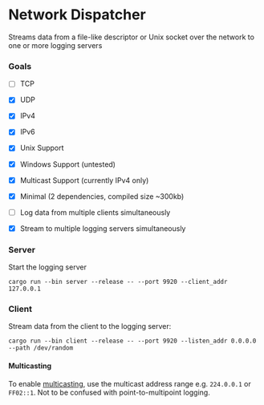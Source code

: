 # Network Dispatcher
Streams data from a file-like descriptor or Unix socket over the network to one or more logging servers


### Goals

- [ ] TCP 
- [X] UDP
- [X] IPv4
- [X] IPv6 
- [X] Unix Support
- [X] Windows Support (untested)
- [X] Multicast Support (currently IPv4 only)
- [X] Minimal (2 dependencies, compiled size ~300kb)
- [ ] Log data from multiple clients simultaneously
- [X] Stream to multiple logging servers simultaneously 



### Server

Start the logging server
```
cargo run --bin server --release -- --port 9920 --client_addr 127.0.0.1
```

### Client

Stream data from the client to the logging server:
```
cargo run --bin client --release -- --port 9920 --listen_addr 0.0.0.0 --path /dev/random
```


#### Multicasting

To enable [multicasting](http://https://en.wikipedia.org/wiki/Multicast), use the multicast address range e.g. `224.0.0.1` or `FF02::1`. Not to be confused with point-to-multipoint logging.

